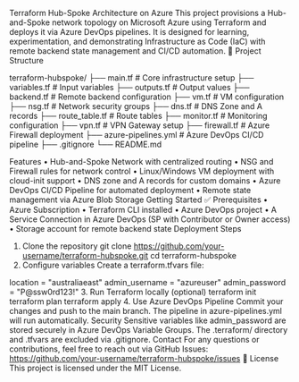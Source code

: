 Terraform Hub-Spoke Architecture on Azure
This project provisions a Hub-and-Spoke network topology on Microsoft Azure using Terraform and deploys it via Azure DevOps pipelines. It is designed for learning, experimentation, and demonstrating Infrastructure as Code (IaC) with remote backend state management and CI/CD automation.
📁 Project Structure

terraform-hubspoke/
├── main.tf                # Core infrastructure setup
├── variables.tf           # Input variables
├── outputs.tf             # Output values
├── backend.tf             # Remote backend configuration
├── vm.tf                  # VM configuration
├── nsg.tf                 # Network security groups
├── dns.tf                 # DNS Zone and A records
├── route_table.tf         # Route tables
├── monitor.tf             # Monitoring configuration
├── vpn.tf                 # VPN Gateway setup
├── firewall.tf            # Azure Firewall deployment
├── azure-pipelines.yml    # Azure DevOps CI/CD pipeline
├── .gitignore
└── README.md

Features
•	Hub-and-Spoke Network with centralized routing
•	NSG and Firewall rules for network control
•	Linux/Windows VM deployment with cloud-init support
•	DNS zone and A records for custom domains
•	Azure DevOps CI/CD Pipeline for automated deployment
•	Remote state management via Azure Blob Storage
Getting Started
✅ Prerequisites
•	Azure Subscription
•	Terraform CLI installed
•	Azure DevOps project
•	A Service Connection in Azure DevOps (SP with Contributor or Owner access)
•	Storage account for remote backend state
Deployment Steps
1.	Clone the repository
git clone https://github.com/your-username/terraform-hubspoke.git
cd terraform-hubspoke
2.	Configure variables
Create a terraform.tfvars file:

location       = "australiaeast"
admin_username = "azureuser"
admin_password = "P@ssw0rd123!"
3.	Run Terraform locally (optional)
terraform init
terraform plan
terraform apply
4.	Use Azure DevOps Pipeline
Commit your changes and push to the main branch. The pipeline in azure-pipelines.yml will run automatically.
Security
Sensitive variables like admin_password are stored securely in Azure DevOps Variable Groups. The .terraform/ directory and .tfvars are excluded via .gitignore.
Contact
For any questions or contributions, feel free to reach out via GitHub Issues:
https://github.com/your-username/terraform-hubspoke/issues
📝 License
This project is licensed under the MIT License.

